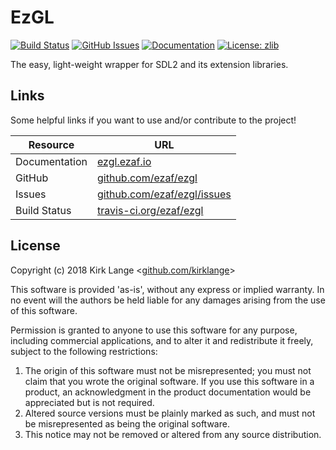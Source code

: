 # EzGL

[![Build Status](https://travis-ci.org/ezaf/ezgl.svg?branch=master)](https://travis-ci.org/ezaf/ezgl)
[![GitHub Issues](https://img.shields.io/github/issues/ezaf/ezgl.svg)](https://github.com/ezaf/ezgl/issues)
[![Documentation](https://img.shields.io/badge/docs-doxygen-blue.svg)](http://ezgl.ezaf.io)
[![License: zlib](https://img.shields.io/badge/license-zlib-blue.svg)](https://zlib.net/zlib_license.html)
<!--[![Contributors](https://img.shields.io/github/contributors/ezaf/ezgl.svg)](https://github.com/ezaf/ezgl/graphs/contributors)-->

The easy, light-weight wrapper for SDL2 and its extension libraries.

## Links

Some helpful links if you want to use and/or contribute to the project!

Resource | URL
--- | ---
Documentation | [ezgl.ezaf.io](http://ezgl.ezaf.io)
GitHub | [github.com/ezaf/ezgl](https://github.com/ezaf/ezgl)
Issues | [github.com/ezaf/ezgl/issues](https://github.com/ezaf/ezgl/issues)
Build Status | [travis-ci.org/ezaf/ezgl](https://travis-ci.org/ezaf/ezgl)

## License

Copyright (c) 2018 Kirk Lange <[github.com/kirklange](https://github.com/kirklange)>

This software is provided 'as-is', without any express or implied
warranty. In no event will the authors be held liable for any damages
arising from the use of this software.

Permission is granted to anyone to use this software for any purpose,
including commercial applications, and to alter it and redistribute it
freely, subject to the following restrictions:

1. The origin of this software must not be misrepresented; you must not
   claim that you wrote the original software. If you use this software
   in a product, an acknowledgment in the product documentation would be
   appreciated but is not required.
2. Altered source versions must be plainly marked as such, and must not be
   misrepresented as being the original software.
3. This notice may not be removed or altered from any source distribution.
